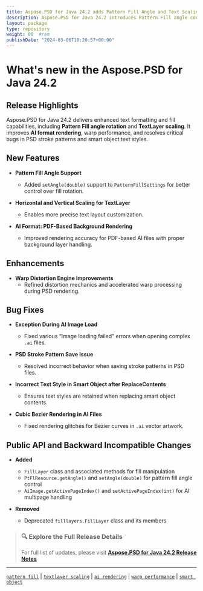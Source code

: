 ```yaml
---
title: Aspose.PSD for Java 24.2 adds Pattern Fill Angle and Text Scaling Support
description: Aspose.PSD for Java 24.2 introduces Pattern Fill angle control, horizontal/vertical scaling for TextLayer, PDF-based AI background rendering, and warp optimizations.
layout: package
type: repository
weight: 00	#rem
publishDate: "2024-03-06T10:20:57+00:00"
---
```


# What's new in the Aspose.PSD for Java 24.2

## Release Highlights

Aspose.PSD for Java 24.2 delivers enhanced text formatting and fill capabilities, including **Pattern Fill angle rotation** and **TextLayer scaling**. It improves **AI format rendering**, warp performance, and resolves critical bugs in PSD stroke patterns and smart object text styles.

## New Features

- **Pattern Fill Angle Support**
  - Added `setAngle(double)` support to `PatternFillSettings` for better control over fill rotation.

- **Horizontal and Vertical Scaling for TextLayer**
  - Enables more precise text layout customization.

- **AI Format: PDF-Based Background Rendering**
  - Improved rendering accuracy for PDF-based AI files with proper background layer handling.

## Enhancements

- **Warp Distortion Engine Improvements**
  - Refined distortion mechanics and accelerated warp processing during PSD rendering.

## Bug Fixes

- **Exception During AI Image Load**
  - Fixed various “Image loading failed” errors when opening complex `.ai` files.

- **PSD Stroke Pattern Save Issue**
  - Resolved incorrect behavior when saving stroke patterns in PSD files.

- **Incorrect Text Style in Smart Object after ReplaceContents**
  - Ensures text styles are retained when replacing smart object contents.

- **Cubic Bezier Rendering in AI Files**
  - Fixed rendering glitches for Bezier curves in `.ai` vector artwork.

## Public API and Backward Incompatible Changes

- **Added**
  - `FillLayer` class and associated methods for fill manipulation
  - `PtFlResource.getAngle()` and `setAngle(double)` for pattern fill angle control
  - `AiImage.getActivePageIndex()` and `setActivePageIndex(int)` for AI multipage handling

- **Removed**
  - Deprecated `filllayers.FillLayer` class and its members

> ### 🔍 Explore the Full Release Details  
> For full list of updates, please visit **[Aspose.PSD for Java 24.2 Release Notes](https://releases.aspose.com/psd/java/release-notes/2024/aspose-psd-for-java-24-2-release-notes/)**

---

[`pattern fill`](https://search.aspose.com/q/pattern-fill.html) | [`textlayer scaling`](https://search.aspose.com/q/textlayer-scaling.html) | [`ai rendering`](https://search.aspose.com/q/ai-rendering.html) | [`warp performance`](https://search.aspose.com/q/warp-performance.html) | [`smart object`](https://search.aspose.com/q/smart-object.html)
